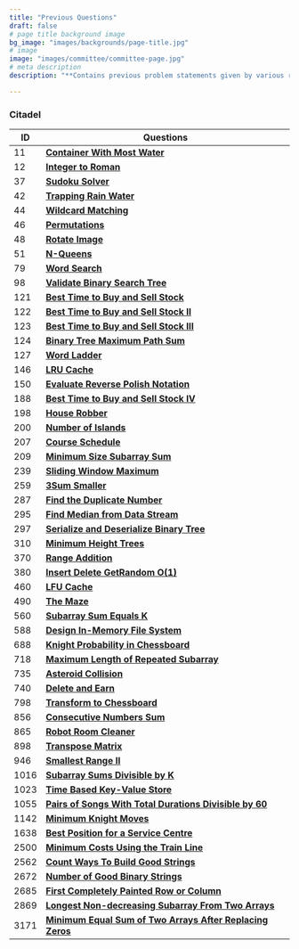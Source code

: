 ```yaml
---
title: "Previous Questions"
draft: false
# page title background image
bg_image: "images/backgrounds/page-title.jpg"
# image
image: "images/committee/committee-page.jpg"
# meta description
description: "**Contains previous problem statements given by various recruitors during their selection process.**"

---
```

### Citadel

| ID   | Questions                                                                                                                                     |
|------|---------------------------------------------------------------------------------------------------------------------------------------------------------------|
| 11   | **[Container With Most Water](https://leetcode.com/problems/container-with-most-water/description/)**                                                         |
| 12   | **[Integer to Roman](https://leetcode.com/problems/integer-to-roman/description/)**                                                                           |
| 37   | **[Sudoku Solver](https://leetcode.com/problems/sudoku-solver/description/)**                                                                                 |
| 42   | **[Trapping Rain Water](https://leetcode.com/problems/trapping-rain-water/description/)**                                                                     |
| 44   | **[Wildcard Matching](https://leetcode.com/problems/wildcard-matching/description/)**                                                                         |
| 46   | **[Permutations](https://leetcode.com/problems/permutations/description/)**                                                                                   |
| 48   | **[Rotate Image](https://leetcode.com/problems/rotate-image/description/)**                                                                                   |
| 51   | **[N-Queens](https://leetcode.com/problems/n-queens/description/)**                                                                                           |
| 79   | **[Word Search](https://leetcode.com/problems/word-search/description/)**                                                                                     |
| 98   | **[Validate Binary Search Tree](https://leetcode.com/problems/validate-binary-search-tree/description/)**                                                     |
| 121  | **[Best Time to Buy and Sell Stock](https://leetcode.com/problems/best-time-to-buy-and-sell-stock/description/)**                                             |
| 122  | **[Best Time to Buy and Sell Stock II](https://leetcode.com/problems/best-time-to-buy-and-sell-stock-ii/description/)**                                       |
| 123  | **[Best Time to Buy and Sell Stock III](https://leetcode.com/problems/best-time-to-buy-and-sell-stock-iii/description/)**                                     |
| 124  | **[Binary Tree Maximum Path Sum](https://leetcode.com/problems/binary-tree-maximum-path-sum/description/)**                                                   |
| 127  | **[Word Ladder](https://leetcode.com/problems/word-ladder/description/)**                                                                                     |
| 146  | **[LRU Cache](https://leetcode.com/problems/lru-cache/description/)**                                                                                         |
| 150  | **[Evaluate Reverse Polish Notation](https://leetcode.com/problems/evaluate-reverse-polish-notation/description/)**                                           |
| 188  | **[Best Time to Buy and Sell Stock IV](https://leetcode.com/problems/best-time-to-buy-and-sell-stock-iv/description/)**                                       |
| 198  | **[House Robber](https://leetcode.com/problems/house-robber/description/)**                                                                                   |
| 200  | **[Number of Islands](https://leetcode.com/problems/number-of-islands/description/)**                                                                         |
| 207  | **[Course Schedule](https://leetcode.com/problems/course-schedule/description/)**                                                                             |
| 209  | **[Minimum Size Subarray Sum](https://leetcode.com/problems/minimum-size-subarray-sum/description/)**                                                         |
| 239  | **[Sliding Window Maximum](https://leetcode.com/problems/sliding-window-maximum/description/)**                                                               |
| 259  | **[3Sum Smaller](https://leetcode.com/problems/3sum-smaller/description/)**                                                                                   |
| 287  | **[Find the Duplicate Number](https://leetcode.com/problems/find-the-duplicate-number/description/)**                                                         |
| 295  | **[Find Median from Data Stream](https://leetcode.com/problems/find-median-from-data-stream/description/)**                                                   |
| 297  | **[Serialize and Deserialize Binary Tree](https://leetcode.com/problems/serialize-and-deserialize-binary-tree/description/)**                                 |
| 310  | **[Minimum Height Trees](https://leetcode.com/problems/minimum-height-trees/description/)**                                                                   |
| 370  | **[Range Addition](https://leetcode.com/problems/range-addition/description/)**                                                                               |
| 380  | **[Insert Delete GetRandom O(1)](https://leetcode.com/problems/insert-delete-getrandom-o1/description/)**                                                     |
| 460  | **[LFU Cache](https://leetcode.com/problems/lfu-cache/description/)**                                                                                         |
| 490  | **[The Maze](https://leetcode.com/problems/the-maze/description/)**                                                                                           |
| 560  | **[Subarray Sum Equals K](https://leetcode.com/problems/subarray-sum-equals-k/description/)**                                                                 |
| 588  | **[Design In-Memory File System](https://leetcode.com/problems/design-in-memory-file-system/description/)**                                                   |
| 688  | **[Knight Probability in Chessboard](https://leetcode.com/problems/knight-probability-in-chessboard/description/)**                                           |
| 718  | **[Maximum Length of Repeated Subarray](https://leetcode.com/problems/maximum-length-of-repeated-subarray/description/)**                                     |
| 735  | **[Asteroid Collision](https://leetcode.com/problems/asteroid-collision/description/)**                                                                       |
| 740  | **[Delete and Earn](https://leetcode.com/problems/delete-and-earn/description/)**                                                                             |
| 798  | **[Transform to Chessboard](https://leetcode.com/problems/transform-to-chessboard/description/)**                                                             |
| 856  | **[Consecutive Numbers Sum](https://leetcode.com/problems/consecutive-numbers-sum/description/)**                                                             |
| 865  | **[Robot Room Cleaner](https://leetcode.com/problems/robot-room-cleaner/description/)**                                                                       |
| 898  | **[Transpose Matrix](https://leetcode.com/problems/transpose-matrix/description/)**                                                                           |
| 946  | **[Smallest Range II](https://leetcode.com/problems/smallest-range-ii/description/)**                                                                         |
| 1016 | **[Subarray Sums Divisible by K](https://leetcode.com/problems/subarray-sums-divisible-by-k/description/)**                                                   |
| 1023 | **[Time Based Key-Value Store](https://leetcode.com/problems/time-based-key-value-store/description/)**                                                       |
| 1055 | **[Pairs of Songs With Total Durations Divisible by 60](https://leetcode.com/problems/pairs-of-songs-with-total-durations-divisible-by-60/description/)**     |
| 1142 | **[Minimum Knight Moves](https://leetcode.com/problems/minimum-knight-moves/description/)**                                                                   |
| 1638 | **[Best Position for a Service Centre](https://leetcode.com/problems/best-position-for-a-service-centre/description/)**                                       |
| 2500 | **[Minimum Costs Using the Train Line](https://leetcode.com/problems/minimum-costs-using-the-train-line/description/)**                                       |
| 2562 | **[Count Ways To Build Good Strings](https://leetcode.com/problems/count-ways-to-build-good-strings/description/)**                                           |
| 2672 | **[Number of Good Binary Strings](https://leetcode.com/problems/number-of-good-binary-strings/description/)**                                                 |
| 2685 | **[First Completely Painted Row or Column](https://leetcode.com/problems/first-completely-painted-row-or-column/description/)**                               |
| 2869 | **[Longest Non-decreasing Subarray From Two Arrays](https://leetcode.com/problems/longest-non-decreasing-subarray-from-two-arrays/description/)**             |
| 3171 | **[Minimum Equal Sum of Two Arrays After Replacing Zeros](https://leetcode.com/problems/minimum-equal-sum-of-two-arrays-after-replacing-zeros/description/)** |